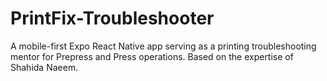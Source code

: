 # PrintFix-Troubleshooter
A mobile-first Expo React Native app serving as a printing troubleshooting mentor for Prepress and Press operations. Based on the expertise of Shahida Naeem.
